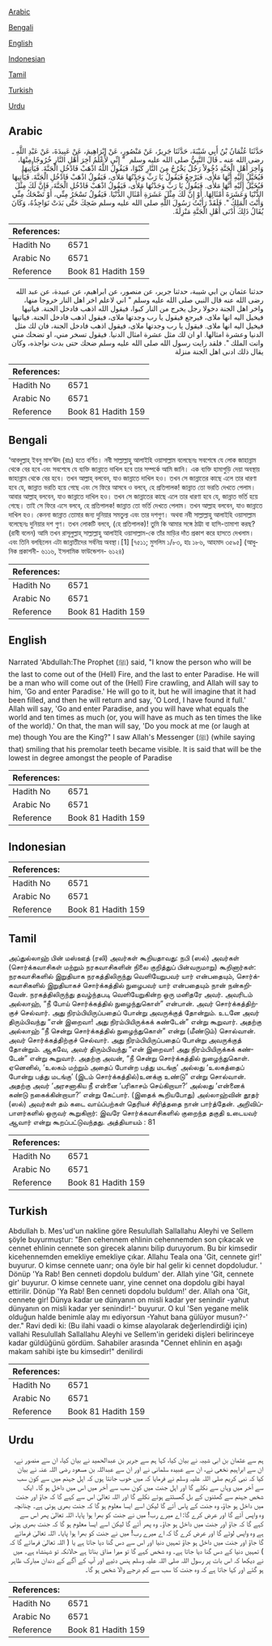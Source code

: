 [Arabic](#arabic)

[Bengali](#bengali)

[English](#english)

[Indonesian](#indonesian)

[Tamil](#tamil)

[Turkish](#turkish)

[Urdu](#urdu)

## Arabic


<div dir="rtl" lang="ar" style={{fontSize:'larger',backgroundColor:'#f8f9fa',padding:20}}>
حَدَّثَنَا عُثْمَانُ بْنُ أَبِي شَيْبَةَ، حَدَّثَنَا جَرِيرٌ، عَنْ مَنْصُورٍ، عَنْ إِبْرَاهِيمَ، عَنْ عَبِيدَةَ، عَنْ عَبْدِ اللَّهِ ـ رضى الله عنه ـ قَالَ النَّبِيُّ صلى الله عليه وسلم ‏ "‏ إِنِّي لأَعْلَمُ آخِرَ أَهْلِ النَّارِ خُرُوجًا مِنْهَا، وَآخِرَ أَهْلِ الْجَنَّةِ دُخُولاً رَجُلٌ يَخْرُجُ مِنَ النَّارِ كَبْوًا، فَيَقُولُ اللَّهُ اذْهَبْ فَادْخُلِ الْجَنَّةَ‏.‏ فَيَأْتِيهَا فَيُخَيَّلُ إِلَيْهِ أَنَّهَا مَلأَى، فَيَرْجِعُ فَيَقُولُ يَا رَبِّ وَجَدْتُهَا مَلأَى، فَيَقُولُ اذْهَبْ فَادْخُلِ الْجَنَّةَ‏.‏ فَيَأْتِيهَا فَيُخَيَّلُ إِلَيْهِ أَنَّهَا مَلأَى‏.‏ فَيَقُولُ يَا رَبِّ وَجَدْتُهَا مَلأَى، فَيَقُولُ اذْهَبْ فَادْخُلِ الْجَنَّةَ، فَإِنَّ لَكَ مِثْلَ الدُّنْيَا وَعَشَرَةَ أَمْثَالِهَا‏.‏ أَوْ إِنَّ لَكَ مِثْلَ عَشَرَةِ أَمْثَالِ الدُّنْيَا‏.‏ فَيَقُولُ تَسْخَرُ مِنِّي، أَوْ تَضْحَكُ مِنِّي وَأَنْتَ الْمَلِكُ ‏"‏‏.‏ فَلَقَدْ رَأَيْتُ رَسُولَ اللَّهِ صلى الله عليه وسلم ضَحِكَ حَتَّى بَدَتْ نَوَاجِذُهُ، وَكَانَ يُقَالُ ذَلِكَ أَدْنَى أَهْلِ الْجَنَّةِ مَنْزِلَةً‏.‏
</div>
<div style={{backgroundColor:'#f8f9fa',padding:20, marginBottom: 10}}><table> <thead> <tr> <th>References:</th> <th></th> </tr> </thead> <tbody><tr><td>Hadith No</td><td>6571</td></tr><tr><td>Arabic No</td><td>6571</td></tr><tr><td>Reference</td><td>Book 81 Hadith 159</td></tr></tbody></table></div>


<div dir="rtl" lang="ar" style={{fontSize:'larger',backgroundColor:'#f8f9fa',padding:20}}>
حدثنا عثمان بن ابي شيبة، حدثنا جرير، عن منصور، عن ابراهيم، عن عبيدة، عن عبد الله رضى الله عنه قال النبي صلى الله عليه وسلم " اني لاعلم اخر اهل النار خروجا منها، واخر اهل الجنة دخولا رجل يخرج من النار كبوا، فيقول الله اذهب فادخل الجنة. فياتيها فيخيل اليه انها ملاى، فيرجع فيقول يا رب وجدتها ملاى، فيقول اذهب فادخل الجنة. فياتيها فيخيل اليه انها ملاى. فيقول يا رب وجدتها ملاى، فيقول اذهب فادخل الجنة، فان لك مثل الدنيا وعشرة امثالها. او ان لك مثل عشرة امثال الدنيا. فيقول تسخر مني، او تضحك مني وانت الملك ". فلقد رايت رسول الله صلى الله عليه وسلم ضحك حتى بدت نواجذه، وكان يقال ذلك ادنى اهل الجنة منزلة
</div>
<div style={{backgroundColor:'#f8f9fa',padding:20, marginBottom: 10}}><table> <thead> <tr> <th>References:</th> <th></th> </tr> </thead> <tbody><tr><td>Hadith No</td><td>6571</td></tr><tr><td>Arabic No</td><td>6571</td></tr><tr><td>Reference</td><td>Book 81 Hadith 159</td></tr></tbody></table></div>

## Bengali


<div dir="ltr" lang="bn" style={{fontSize:'larger',backgroundColor:'#f8f9fa',padding:20}}>
‘আবদুল্লাহ্ ইবনু মাস‘ঊদ (রাঃ) হতে বর্ণিত। নবী সাল্লাল্লাহু আলাইহি ওয়াসাল্লাম বলেছেনঃ সবশেষে যে লোক জাহান্নাম থেকে বের হবে এবং সবশেষে যে ব্যক্তি জান্নাতে দাখিল হবে তার সম্পর্কে আমি জানি। এক ব্যক্তি হামাগুড়ি দেয়া অবস্থায় জাহান্নাম থেকে বের হবে। তখন আল্লাহ্ বলবেন, যাও জান্নাতে দাখিল হও। তখন সে জান্নাতের কাছে এলে তার ধারণা হবে যে, জান্নাত ভরতি হয়ে গেছে এবং সে ফিরে আসবে ও বলবে, হে প্রতিপালক! জান্নাত তো ভরতি দেখতে পেলাম। আবার আল্লাহ্ বলবেন, যাও জান্নাতে দাখিল হও। তখন সে জান্নাতের কাছে এলে তার ধারণা হবে যে, জান্নাত ভর্তি হয়ে গেছে। তাই সে ফিরে এসে বলবে, হে প্রতিপালক! জান্নাত তো ভর্তি দেখতে পেলাম। তখন আল্লাহ বলবেন, যাও জান্নাতে দাখিল হও। কেননা জান্নাত তোমার জন্য দুনিয়ার সমতুল্য এবং তার দশগুণ। অথবা নবী সাল্লাল্লাহু আলাইহি ওয়াসাল্লাম বলেছেনঃ দুনিয়ার দশ গুণ। তখন লোকটি বলবে, (হে প্রতিপালক)! তুমি কি আমার সঙ্গে ঠাট্টা বা হাসি-তামাশা করছ? (রাবী বলেন) আমি তখন রাসূলুল্লাহ্ সাল্লাল্লাহু আলাইহি ওয়াসাল্লাম-কে তাঁর মাড়ির দাঁত প্রকাশ করে হাসতে দেখলাম। এবং তিনি বলছিলেন এটা জান্নাতীদের সর্বনিম্ন অবস্থা।[1] [৭৫১১; মুসলিম ১/৮৩, হাঃ ১৮৬, আহমাদ ৩৫৯৫] (আধুনিক প্রকাশনী- ৬১১৬, ইসলামিক ফাউন্ডেশন- ৬১২৪)
</div>
<div style={{backgroundColor:'#f8f9fa',padding:20, marginBottom: 10}}><table> <thead> <tr> <th>References:</th> <th></th> </tr> </thead> <tbody><tr><td>Hadith No</td><td>6571</td></tr><tr><td>Arabic No</td><td>6571</td></tr><tr><td>Reference</td><td>Book 81 Hadith 159</td></tr></tbody></table></div>

## English


<div dir="ltr" lang="en" style={{fontSize:'larger',backgroundColor:'#f8f9fa',padding:20}}>
Narrated 'Abdullah:The Prophet (ﷺ) said, "I know the person who will be the last to come out of the (Hell) Fire, and the last to enter Paradise. He will be a man who will come out of the (Hell) Fire crawling, and Allah will say to him, 'Go and enter Paradise.' He will go to it, but he will imagine that it had been filled, and then he will return and say, 'O Lord, I have found it full.' Allah will say, 'Go and enter Paradise, and you will have what equals the world and ten times as much (or, you will have as much as ten times the like of the world).' On that, the man will say, 'Do you mock at me (or laugh at me) though You are the King?" I saw Allah's Messenger (ﷺ) (while saying that) smiling that his premolar teeth became visible. It is said that will be the lowest in degree amongst the people of Paradise
</div>
<div style={{backgroundColor:'#f8f9fa',padding:20, marginBottom: 10}}><table> <thead> <tr> <th>References:</th> <th></th> </tr> </thead> <tbody><tr><td>Hadith No</td><td>6571</td></tr><tr><td>Arabic No</td><td>6571</td></tr><tr><td>Reference</td><td>Book 81 Hadith 159</td></tr></tbody></table></div>

## Indonesian


<div dir="ltr" lang="id" style={{fontSize:'larger',backgroundColor:'#f8f9fa',padding:20}}>

</div>
<div style={{backgroundColor:'#f8f9fa',padding:20, marginBottom: 10}}><table> <thead> <tr> <th>References:</th> <th></th> </tr> </thead> <tbody><tr><td>Hadith No</td><td>6571</td></tr><tr><td>Arabic No</td><td>6571</td></tr><tr><td>Reference</td><td>Book 81 Hadith 159</td></tr></tbody></table></div>

## Tamil


<div dir="ltr" lang="ta" style={{fontSize:'larger',backgroundColor:'#f8f9fa',padding:20}}>
அப்துல்லாஹ் பின் மஸ்ஊத் (ரலி) அவர்கள் கூறியதாவது: நபி (ஸல்) அவர்கள் (சொர்க்கவாசிகள் மற்றும் நரகவாசிகளின் நிலை குறித்துப் பின்வருமாறு) கூறினார்கள்: நரகவாசிகளில் இறுதியாக நரகத்திலிருந்து வெளியேறுபவர் யார் என்பதையும், சொர்க்கவாசிகளில் இறுதியாகச் சொர்க்கத்தில் நுழைபவர் யார் என்பதையும் நான் நன்கறிவேன். நரகத்திலிருந்து தவழ்ந்தபடி வெளியேறுகின்ற ஒரு மனிதரே அவர். அவரிடம் அல்லாஹ், “நீ போய் சொர்க்கத்தில் நுழைந்துகொள்” என்பான். அவர் சொர்க்கத்திற்குச் செல்வார். அது நிரம்பியிருப்பதைப் போன்று அவருக்குத் தோன்றும். உடனே அவர் திரும்பிவந்து “என் இறைவா! அது நிரம்பியிருக்கக் கண்டேன்” என்று கூறுவார். அதற்கு அல்லாஹ் “நீ சென்று சொர்க்கத்தில் நுழைந்துகொள்” என்று (மீண்டும்) சொல்வான். அவர் சொர்க்கத்திற்குச் செல்வார். அது நிரம்பியிருப்பதைப் போன்று அவருக்குத் தோன்றும். ஆகவே, அவர் திரும்பிவந்து “என் இறைவா! அது நிரம்பியிருக்கக் கண்டேன்” என்று கூறுவார். அதற்கு அவன், “நீ சென்று சொர்க்கத்தில் நுழைந்துகொள். ஏனெனில், ‘உலகம் மற்றும் அதைப் போன்ற பத்து மடங்கு’ அல்லது ‘உலகத்தைப் போன்று பத்து மடங்கு’ (இடம் சொர்க்கத்தில்)உனக்கு உண்டு” என்று சொல்வான். அதற்கு அவர் ‘அரசனாகிய நீ என்னை ‘பரிகாசம் செய்கிறாயா?’ அல்லது ‘என்னைக் கண்டு நகைக்கின்றாயா?’ என்று கேட்பார். (இதைக் கூறியபோது) அல்லாஹ்வின் தூதர் (ஸல்) அவர்கள் தம் கடை வாய்ப்பற்கள் தெரியச் சிரித்ததை நான் பார்த்தேன். அறிவிப்பாளர்களில் ஒருவர் கூறுகிறார்: இவரே சொர்க்கவாசிகளில் குறைந்த தகுதி உடையவர் ஆவார் என்று கூறப்பட்டுவந்தது. அத்தியாயம் : 81
</div>
<div style={{backgroundColor:'#f8f9fa',padding:20, marginBottom: 10}}><table> <thead> <tr> <th>References:</th> <th></th> </tr> </thead> <tbody><tr><td>Hadith No</td><td>6571</td></tr><tr><td>Arabic No</td><td>6571</td></tr><tr><td>Reference</td><td>Book 81 Hadith 159</td></tr></tbody></table></div>

## Turkish


<div dir="ltr" lang="tr" style={{fontSize:'larger',backgroundColor:'#f8f9fa',padding:20}}>
Abdullah b. Mes'ud'un nakline göre Resulullah Sallallahu Aleyhi ve Sellem şöyle buyurmuştur: "Ben cehennem ehlinin cehennemden son çıkacak ve cennet ehlinin cennete son girecek alanını bilip duruyorum. Bu bir kimsedir kicehennemden emekliye emekliye çıkar. Allahu Teala ona 'Git, cennete gir!' buyurur. O kimse cennete uanr; ona öyle bir hal gelir ki cennet dopdoludur. ' Dönüp 'Ya Rab! Ben cenneti dopdolu buldum' der. Allah yine 'Git, cennete gir' buyurur. O kimse cennete uanr, yine cennet ona dopdolu gibi hayal ettirilir. Dönüp 'Ya Rab! Ben cenneti dopdolu buldum!' der. Allah ona 'Git, cennete gir! Dünya kadar ue dünyanın on misli kadar yer senindir -yahut dünyanın on misli kadar yer senindir!-' buyurur. O kul 'Sen yegane melik olduğun halde benimle alay mı ediyorsun -Yahut bana gülüyor musun?-' der." Ravi dedi ki: (Bu ilahi vaadi o kimse alayolarak değerlendirdiği için) vallahi Resulullah Sallallahu Aleyhi ve Sellem'in gerideki dişleri belirinceye kadar güldüğünü gördüm. Sahabiler arasında "Cennet ehlinin en aşağı makam sahibi işte bu kimsedir!" denilirdi
</div>
<div style={{backgroundColor:'#f8f9fa',padding:20, marginBottom: 10}}><table> <thead> <tr> <th>References:</th> <th></th> </tr> </thead> <tbody><tr><td>Hadith No</td><td>6571</td></tr><tr><td>Arabic No</td><td>6571</td></tr><tr><td>Reference</td><td>Book 81 Hadith 159</td></tr></tbody></table></div>

## Urdu


<div dir="rtl" lang="ur" style={{fontSize:'larger',backgroundColor:'#f8f9fa',padding:20}}>
ہم سے عثمان بن ابی شیبہ نے بیان کیا، کہا ہم سے جریر بن عبدالحمید نے بیان کیا، ان سے منصور نے، ان سے ابراہیم نخعی نے، ان سے عبیدہ سلمانی نے اور ان سے عبداللہ بن مسعود رضی اللہ عنہ نے بیان کیا کہ نبی کریم صلی اللہ علیہ وسلم نے فرمایا کہ میں خوب جانتا ہوں کہ اہل جہنم میں سے کون سب سے آخر میں وہاں سے نکلے گا اور اہل جنت میں کون سب سے آخر میں اس میں داخل ہو گا۔ ایک شخص جہنم سے گھٹنوں کے بل گھسٹتے ہوئے نکلے گا اور اللہ تعالیٰ اس سے کہے گا کہ جاؤ اور جنت میں داخل ہو جاؤ، وہ جنت کے پاس آئے گا لیکن اسے ایسا معلوم ہو گا کہ جنت بھری ہوئی ہے۔ چنانچہ وہ واپس آئے گا اور عرض کرے گا: اے میرے رب! میں نے جنت کو بھرا ہوا پایا، اللہ تعالیٰ پھر اس سے کہے گا کہ جاؤ اور جنت میں داخل ہو جاؤ۔ وہ پھر آئے گا لیکن اسے ایسا معلوم ہو گا کہ جنت بھری ہوئی ہے وہ واپس لوٹے گا اور عرض کرے گا کہ اے میرے رب! میں نے جنت کو بھرا ہوا پایا۔ اللہ تعالیٰ فرمائے گا جاؤ اور جنت میں داخل ہو جاؤ تمہیں دنیا اور اس سے دس گنا دیا جاتا ہے یا ( اللہ تعالیٰ فرمائے گا کہ ) تمہیں دنیا کے دس گنا دیا جاتا ہے۔ وہ شخص کہے گا تو میرا مذاق بناتا ہے حالانکہ تو شہنشاہ ہے۔ میں نے دیکھا کہ اس بات پر رسول اللہ صلی اللہ علیہ وسلم ہنس دئیے اور آپ کے آگے کے دندان مبارک ظاہر ہو گئے اور کہا جاتا ہے کہ وہ جنت کا سب سے کم درجے والا شخص ہو گا۔
</div>
<div style={{backgroundColor:'#f8f9fa',padding:20, marginBottom: 10}}><table> <thead> <tr> <th>References:</th> <th></th> </tr> </thead> <tbody><tr><td>Hadith No</td><td>6571</td></tr><tr><td>Arabic No</td><td>6571</td></tr><tr><td>Reference</td><td>Book 81 Hadith 159</td></tr></tbody></table></div>